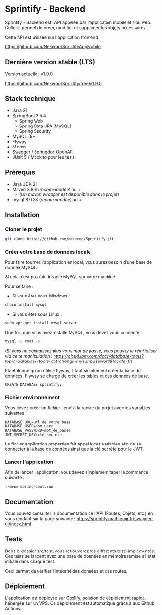 # Sprintify - Backend

Sprintify - Backend est l'API appelée par l'application mobile et / ou web. 
Celle-ci permet de créer, modifier et supprimer les objets nécessaires.

Cette API est utilisée sur l'application frontend : 

https://github.com/Nekeroo/SprintifyAppMobile

## Dernière version stable (LTS)

Version actuelle : v1.9.0

https://github.com/Nekeroo/Sprintify/tree/v1.9.0

## Stack technique

* Java 21
* SpringBoot 3.5.4
  * Spring Web
  * Spring Data JPA (MySQL)
  * Spring Security
* MySQL (8+)
* Flyway
* Maven 
* Swagger / Springdoc OpenAPI
* JUnit 5 / Mockito pour les tests

## Prérequis

* Java JDK 21
* Maven 3.8.6 (*recommandée*) ou + 
  * (*Un maven wrapper est disponible dans le projet*)
* mysql 8.0.33 (*recommandée*) ou +

## Installation

### Cloner le projet 

```bash
git clone https://github.com/Nekeroo/Sprintify.git
```

### Créer votre base de données locale 

Pour faire tourner l'application en local, vous aurez besoin d'une base de donnée MySQL.

Si cela n'est pas fait, installé MySQL sur votre machine.

Pour ce faire :

* Si vous êtes sous Windows : 

```bash
choco install mysql
```

* Si vous êtes sous Linux : 

```bash
sudo apt-get install mysql-server
```

Une fois que vous avez installé MySQL, vous devez vous connecter :

```bash
mysql -u root -p
```

(*Si vous ne connaissez plus votre mot de passe, vous pouvez le réinitialiser via cette manipulation : https://cloud.ibm.com/docs/database-tools?topic=database-tools-dbt-change-mysql-password&locale=fr*)

Etant donné qu'on utilise flyway, il faut simplement créer la base de données. Flyway se charge de créer les tables et des données de base.

```bash
CREATE DATABASE sprintify;
```

### Fichier environnement

Vous devez créer un fichier '.env' à la racine du projet avec les variables suivantes :

```text
DATABASE_URL=url_de_votre_base
DATABASE_USER=nom_user
DATABASE_PASSWORD=mot_de_passe
JWT_SECRET_KEY=clé_secrète
```


Le fichier application.properties fait appel à ces variables afin de se connecter à la base de données ainsi que la clé secrète pour le JWT.

### Lancer l'application

Afin de lancer l'application, vous devez simplement taper la commande suivante :

```bash
./mvnw spring-boot:run
```

## Documentation

Vous pouvez consulter la documentation de l'API (Routes, Objets, etc.) en vous rendant sur la page suivante : https://sprintify.mathieugr.fr/swagger-ui/index.html

## Tests

Dans le dossier src/test, vous retrouverez les différents tests implémentés. Ces tests se lancent avec une base de données en mémoire remise à l'état initiale dans chaque test.

Ceci permet de vérifier l'intégrité des données et des routes.

## Déploiement

L'application est déployée sur Coolify, solution de déploiement rapide, hébergée sur un VPS. 
Ce déploiement est automatique grâce à aux Github Actions.